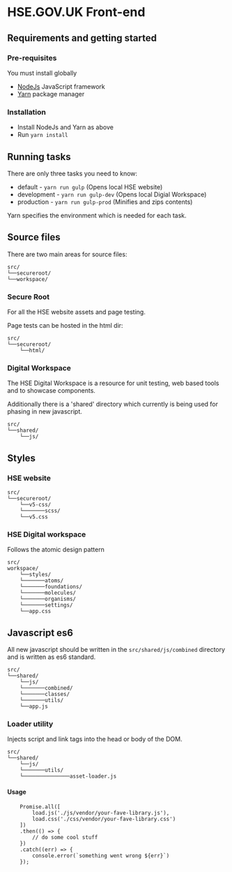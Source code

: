 # HSE.GOV.UK Front-end

## Requirements and getting started
### Pre-requisites
You must install globally
- [NodeJs](https://nodejs.org/en/) JavaScript framework
- [Yarn](https://yarnpkg.com/getting-started/install) package manager

### Installation
- Install NodeJs and Yarn as above
- Run `yarn install`

## Running tasks
There are only three tasks you need to know:
- default - `yarn run gulp` (Opens local HSE website)
- development - `yarn run gulp-dev` (Opens local Digial Workspace)
- production - `yarn run gulp-prod` (Minifies and zips contents)

Yarn specifies the environment which is needed for each task.

## Source files
There are two main areas for source files:
```
src/
└──secureroot/
└──workspace/
```
### Secure Root
For all the HSE website assets and page testing.

Page tests can be hosted in the html dir:
```
src/
└──secureroot/
    └──html/
```
### Digital Workspace
The HSE Digital Workspace is a resource for unit testing, web based tools and to showcase components.

Additionally there is a 'shared' directory which currently is being used for phasing in new javascript.
```
src/
└──shared/
    └──js/
```
## Styles
### HSE website
```
src/
└──secureroot/
    └──v5-css/
    └───────scss/
    └──v5.css
```

### HSE Digital workspace
Follows the atomic design pattern
```
src/
workspace/
    └──styles/
    └───────atoms/
    └───────foundations/
    └───────molecules/
    └───────organisms/
    └───────settings/
    └──app.css
```

## Javascript es6
All new javascript should be written in the `src/shared/js/combined` directory and is written as es6 standard.

```
src/
└──shared/
    └──js/
    └───────combined/
    └───────classes/
    └───────utils/
    └──app.js
```
### Loader utility
Injects script and link tags into the head or body of the DOM.

```
src/
└──shared/
    └──js/
    └───────utils/
    └───────────────asset-loader.js
```
#### Usage

```
    Promise.all([
        load.js('./js/vendor/your-fave-library.js'),
        load.css('./css/vendor/your-fave-library.css')
    ])
    .then(() => {
        // do some cool stuff
    })
    .catch((err) => {
        console.error(`something went wrong ${err}`)
    });
```